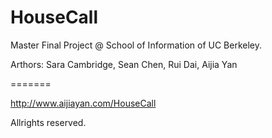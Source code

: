 HouseCall
=========

Master Final Project @ School of Information of UC Berkeley.

Arthors: Sara Cambridge, Sean Chen, Rui Dai, Aijia Yan

=======

http://www.aijiayan.com/HouseCall

Allrights reserved. 
